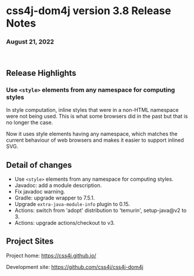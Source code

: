 # css4j-dom4j version 3.8 Release Notes

### August 21, 2022

<br/>

## Release Highlights

### Use `<style>` elements from any namespace for computing styles

In style computation, inline styles that were in a non-HTML namespace were not
being used. This is what some browsers did in the past but that is no longer the
case.

Now it uses style elements having any namespace, which matches the current
behaviour of web browsers and makes it easier to support inlined SVG.

## Detail of changes

- Use `<style>` elements from any namespace for computing styles.
- Javadoc: add a module description.
- Fix javadoc warning.
- Gradle: upgrade wrapper to 7.5.1.
- Upgrade `extra-java-module-info` plugin to 0.15.
- Actions: switch from 'adopt' distribution to 'temurin', setup-java@v2 to 3.
- Actions: upgrade actions/checkout to v3.

## Project Sites

Project home: https://css4j.github.io/

Development site: https://github.com/css4j/css4j-dom4j
